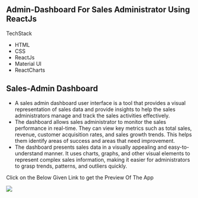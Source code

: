 ## Admin-Dashboard For Sales Administrator Using ReactJs

TechStack
- HTML
- CSS
- ReactJs
- Material UI
- ReactCharts

## Sales-Admin Dashboard
* A sales admin dashboard user interface is a tool that provides a visual representation of sales data and provide insights to help the sales administrators manage and track  the sales activities effectively.
* The dashboard allows sales administrator to monitor the sales performance in real-time. They can view key metrics such as total sales, revenue, customer acquisition rates, and sales growth trends. This helps them identify areas of success and areas that need improvement.
* The dashboard presents sales data in a visually appealing and easy-to-understand manner. It uses charts, graphs, and other visual elements to represent complex sales information, making it easier for administrators to grasp trends, patterns, and outliers quickly.

Click on the Below Given Link to get the Preview Of The App

<a href="https://quiz-wizard.vercel.app/">

<img src="https://img.shields.io/badge/Vercel-000000?style=for-the-badge&logo=vercel&logoColor=white">

</a>
